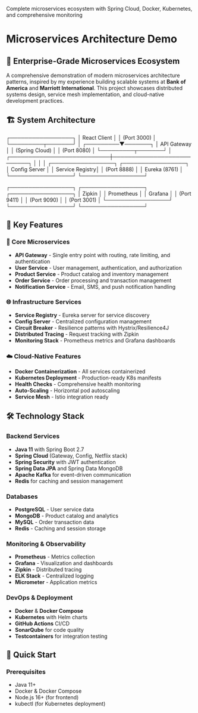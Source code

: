 Complete microservices ecosystem with Spring Cloud, Docker, Kubernetes, and comprehensive monitoring
# Microservices Architecture Demo

## 🚀 Enterprise-Grade Microservices Ecosystem

A comprehensive demonstration of modern microservices architecture patterns, inspired by my experience building scalable systems at **Bank of America** and **Marriott International**. This project showcases distributed systems design, service mesh implementation, and cloud-native development practices.

## 🏗️ System Architecture 
┌─────────────────┐
                       │   React Client  │
                       │   (Port 3000)   │
                       └─────────┬───────┘
                                 │
                       ┌─────────▼───────┐
                       │  API Gateway    │
                       │ (Spring Cloud)  │
                       │   (Port 8080)   │
                       └─────────┬───────┘
                                 │
     ┌───────────────────────────┼───────────────────────────┐
     │                           │                           │
     ┌─────────────────┐    ┌─────────────────┐
         │   Config Server │    │ Service Registry│
         │   (Port 8888)   │    │ Eureka (8761)   │
         └─────────────────┘    └─────────────────┘

┌─────────────────┐    ┌─────────────────┐    ┌─────────────────┐
│    Zipkin       │    │   Prometheus    │    │     Grafana     │
│  (Port 9411)    │    │   (Port 9090)   │    │   (Port 3001)   │
└─────────────────┘    └─────────────────┘    └─────────────────┘ 
## 🎯 Key Features

### 🔧 Core Microservices
- **API Gateway** - Single entry point with routing, rate limiting, and authentication
- **User Service** - User management, authentication, and authorization
- **Product Service** - Product catalog and inventory management
- **Order Service** - Order processing and transaction management
- **Notification Service** - Email, SMS, and push notification handling

### 🌐 Infrastructure Services
- **Service Registry** - Eureka server for service discovery
- **Config Server** - Centralized configuration management
- **Circuit Breaker** - Resilience patterns with Hystrix/Resilience4J
- **Distributed Tracing** - Request tracking with Zipkin
- **Monitoring Stack** - Prometheus metrics and Grafana dashboards

### ☁️ Cloud-Native Features
- **Docker Containerization** - All services containerized
- **Kubernetes Deployment** - Production-ready K8s manifests
- **Health Checks** - Comprehensive health monitoring
- **Auto-Scaling** - Horizontal pod autoscaling
- **Service Mesh** - Istio integration ready

## 🛠️ Technology Stack

### Backend Services
- **Java 11** with Spring Boot 2.7
- **Spring Cloud** (Gateway, Config, Netflix stack)
- **Spring Security** with JWT authentication
- **Spring Data JPA** and Spring Data MongoDB
- **Apache Kafka** for event-driven communication
- **Redis** for caching and session management

### Databases
- **PostgreSQL** - User service data
- **MongoDB** - Product catalog and analytics
- **MySQL** - Order transaction data
- **Redis** - Caching and session storage

### Monitoring & Observability
- **Prometheus** - Metrics collection
- **Grafana** - Visualization and dashboards
- **Zipkin** - Distributed tracing
- **ELK Stack** - Centralized logging
- **Micrometer** - Application metrics

### DevOps & Deployment
- **Docker** & **Docker Compose**
- **Kubernetes** with Helm charts
- **GitHub Actions** CI/CD
- **SonarQube** for code quality
- **Testcontainers** for integration testing

## 🚀 Quick Start

### Prerequisites
- Java 11+
- Docker & Docker Compose
- Node.js 16+ (for frontend)
- kubectl (for Kubernetes deployment)

